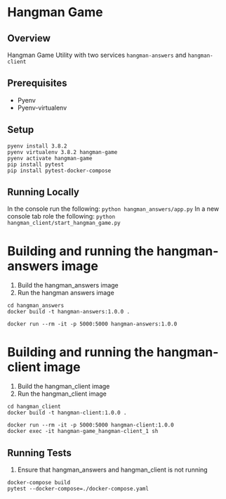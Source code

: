 # Hangman Game

## Overview
Hangman Game Utility with two services `hangman-answers` and `hangman-client`

## Prerequisites
- Pyenv
- Pyenv-virtualenv

## Setup
```
pyenv install 3.8.2
pyenv virtualenv 3.8.2 hangman-game
pyenv activate hangman-game
pip install pytest
pip install pytest-docker-compose
```

## Running Locally 
In the console run the following:
`python hangman_answers/app.py`
In a new console tab role the following:
`python hangman_client/start_hangman_game.py`

# Building and running the hangman-answers image
1. Build the hangman_answers image
1. Run the hangman answers image
```
cd hangman_answers
docker build -t hangman-answers:1.0.0 .
```
`docker run --rm -it -p 5000:5000 hangman-answers:1.0.0`
# Building and running the hangman-client image
1. Build the hangman_client image
1. Run the hangman_client image
```
cd hangman_client
docker build -t hangman-client:1.0.0 .
```
```
docker run --rm -it -p 5000:5000 hangman-client:1.0.0
docker exec -it hangman-game_hangman-client_1 sh 
```

## Running Tests
1. Ensure that hangman_answers and hangman_client is not running
```
docker-compose build
pytest --docker-compose=./docker-compose.yaml
```
